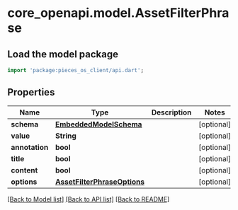 # core_openapi.model.AssetFilterPhrase

## Load the model package
```dart
import 'package:pieces_os_client/api.dart';
```

## Properties
Name | Type | Description | Notes
------------ | ------------- | ------------- | -------------
**schema** | [**EmbeddedModelSchema**](EmbeddedModelSchema.md) |  | [optional] 
**value** | **String** |  | [optional] 
**annotation** | **bool** |  | [optional] 
**title** | **bool** |  | [optional] 
**content** | **bool** |  | [optional] 
**options** | [**AssetFilterPhraseOptions**](AssetFilterPhraseOptions.md) |  | [optional] 

[[Back to Model list]](../README.md#documentation-for-models) [[Back to API list]](../README.md#documentation-for-api-endpoints) [[Back to README]](../README.md)


